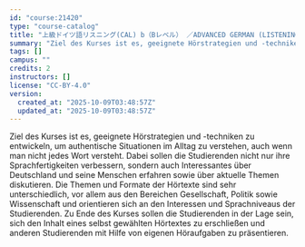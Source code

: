 ```yaml
---
id: "course:21420"
type: "course-catalog"
title: "上級ドイツ語リスニング(CAL) b（Bレベル） ／ADVANCED GERMAN (LISTENING) b"
summary: "Ziel des Kurses ist es, geeignete Hörstrategien und -techniken zu entwickeln, um authentische Situationen im Alltag zu v…"
tags: []
campus: ""
credits: 2
instructors: []
license: "CC-BY-4.0"
version:
  created_at: "2025-10-09T03:48:57Z"
  updated_at: "2025-10-09T03:48:57Z"
---
```

Ziel des Kurses ist es, geeignete Hörstrategien und -techniken zu entwickeln, um authentische Situationen im Alltag zu verstehen, auch wenn man nicht jedes Wort versteht. Dabei sollen die Studierenden nicht nur ihre Sprachfertigkeiten verbessern, sondern auch Interessantes über Deutschland und seine Menschen erfahren sowie über aktuelle Themen diskutieren. Die Themen und Formate der Hörtexte sind sehr unterschiedlich, vor allem aus den Bereichen Gesellschaft, Politik sowie Wissenschaft und orientieren sich an den Interessen und Sprachniveaus der Studierenden. Zu Ende des Kurses sollen die Studierenden in der Lage sein, sich den Inhalt eines selbst gewählten Hörtextes zu erschließen und anderen Studierenden mit Hilfe von eigenen Höraufgaben zu präsentieren.
